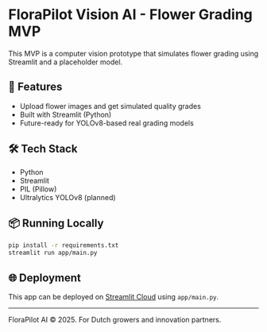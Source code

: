 
# FloraPilot Vision AI - Flower Grading MVP

This MVP is a computer vision prototype that simulates flower grading using Streamlit and a placeholder model.

## 🚀 Features
- Upload flower images and get simulated quality grades
- Built with Streamlit (Python)
- Future-ready for YOLOv8-based real grading models

## 🛠 Tech Stack
- Python
- Streamlit
- PIL (Pillow)
- Ultralytics YOLOv8 (planned)

## 📦 Running Locally
```bash
pip install -r requirements.txt
streamlit run app/main.py
```

## 🌐 Deployment
This app can be deployed on [Streamlit Cloud](https://streamlit.io/cloud) using `app/main.py`.

---

FloraPilot AI © 2025. For Dutch growers and innovation partners.
